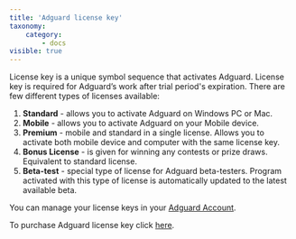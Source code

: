 ```yaml
---
title: 'Adguard license key'
taxonomy:
    category:
        - docs
visible: true
---
```


License key is a unique symbol sequence that activates Adguard. License key is required for Adguard’s work after trial period's expiration. There are few different types of licenses available:

1. **Standard** - allows you to activate Adguard on Windows PC or Mac.
2. **Mobile** - allows you to activate Adguard on your Mobile device.
2. **Premium** - mobile and standard in a single license. Allows you to activate both mobile device and computer with the same license key.
4. **Bonus License** - is given for winning any contests or prize draws. Equivalent to standard license.
5. **Beta-test** - special type of license for Adguard beta-testers. Program activated with this type of license is automatically updated to the latest available beta.   

You can manage your license keys in your [Adguard Account](http://adguard.com/login.html).

To purchase Adguard license key click [here](https://adguard.com/license.html).

